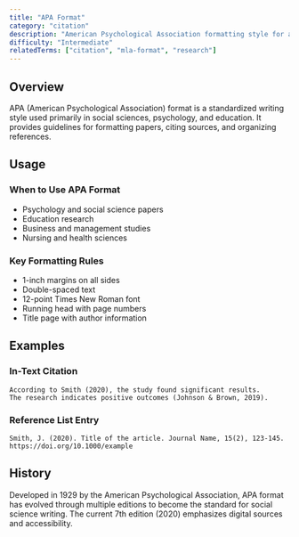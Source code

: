 ```yaml
---
title: "APA Format"
category: "citation"
description: "American Psychological Association formatting style for academic papers"
difficulty: "Intermediate"
relatedTerms: ["citation", "mla-format", "research"]
---
```


## Overview

APA (American Psychological Association) format is a standardized writing style used primarily in social sciences, psychology, and education. It provides guidelines for formatting papers, citing sources, and organizing references.

## Usage

### When to Use APA Format
- Psychology and social science papers
- Education research
- Business and management studies
- Nursing and health sciences

### Key Formatting Rules
- 1-inch margins on all sides
- Double-spaced text
- 12-point Times New Roman font
- Running head with page numbers
- Title page with author information

## Examples

### In-Text Citation
```
According to Smith (2020), the study found significant results.
The research indicates positive outcomes (Johnson & Brown, 2019).
```

### Reference List Entry
```
Smith, J. (2020). Title of the article. Journal Name, 15(2), 123-145.
https://doi.org/10.1000/example
```

## History

Developed in 1929 by the American Psychological Association, APA format has evolved through multiple editions to become the standard for social science writing. The current 7th edition (2020) emphasizes digital sources and accessibility. 